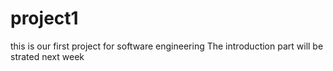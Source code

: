 # project1
this is our first project for software engineering
The introduction part will be strated next week

